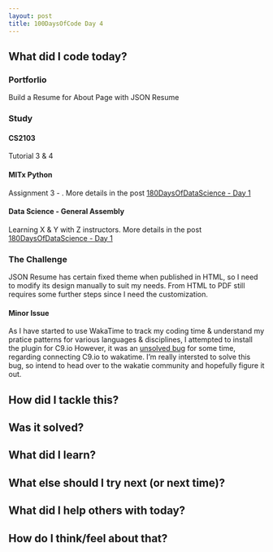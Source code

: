 ```yaml
---
layout: post
title: 100DaysOfCode Day 4
---
```


## What did I code today?

### Portforlio
Build a Resume for About Page with JSON Resume

### Study

#### CS2103
Tutorial 3 & 4

#### MITx Python
Assignment 3 - . More details in the post [180DaysOfDataScience - Day 1]()


#### Data Science - General Assembly
Learning X & Y with Z instructors. More details in the post [180DaysOfDataScience - Day 1]()

### The Challenge
JSON Resume has certain fixed theme when published in HTML, so I need to modify its design manually to suit my needs. 
From HTML to PDF still requires some further steps since I need the customization.

#### Minor Issue

As I have started to use WakaTime to track my coding time & understand my pratice patterns for various languages & disciplines, 
I attempted to install the plugin for C9.io However, it was an [unsolved bug]() for some time, regarding connecting C9.io to wakatime. I’m really intersted to solve this bug, so intend to head over to the wakatie community and hopefully figure it out.

## How did I tackle this?


## Was it solved?


## What did I learn?


## What else should I try next (or next time)?


## What did I help others with today?


## How do I think/feel about that?

